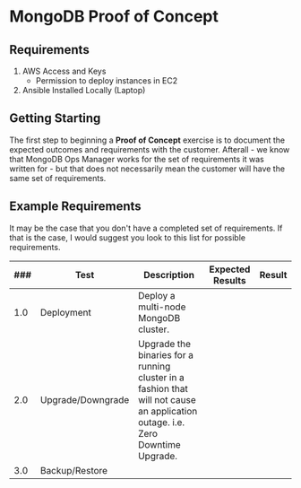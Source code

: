 # MongoDB Proof of Concept

## Requirements
1. AWS Access and Keys
   - Permission to deploy instances in EC2
2. Ansible Installed Locally (Laptop)

## Getting Starting

The first step to beginning a **Proof of Concept** exercise is to document the expected outcomes and requirements with the customer.  Afterall - we know that MongoDB Ops Manager works for the set of requirements it was written for - but that does not necessarily mean the customer will have the same set of requirements.

## Example Requirements

It may be the case that you don't have a completed set of requirements.  If that is the case, I would suggest you look to this list for possible requirements.

|###   | Test   | Description  | Expected Results  | Result  |
|---|---|---|---|---|
| 1.0   | Deployment  | Deploy a multi-node MongoDB cluster.  |   |   |
| 2.0  | Upgrade/Downgrade  | Upgrade the binaries for a running cluster in a fashion that will not cause an application outage.  i.e. Zero Downtime Upgrade.  |   |   |
| 3.0  | Backup/Restore  |   |   |   |

